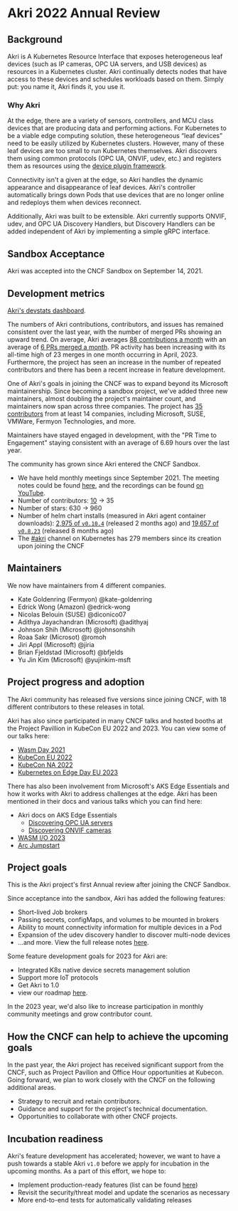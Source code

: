 # Akri 2022 Annual Review

## Background

Akri is A Kubernetes Resource Interface that exposes heterogeneous leaf devices (such as IP cameras, OPC UA servers, and USB devices) as resources in a Kubernetes cluster. Akri continually detects nodes that have access to these devices and schedules workloads based on them. Simply put: you name it, Akri finds it, you use it.

### Why Akri
At the edge, there are a variety of sensors, controllers, and MCU class devices that are producing data and performing actions. For Kubernetes to be a viable edge computing solution, these heterogeneous “leaf devices” need to be easily utilized by Kubernetes clusters. However, many of these leaf devices are too small to run Kubernetes themselves. Akri discovers them using common protocols (OPC UA, ONVIF, udev, etc.) and registers them as resources using the [device plugin framework](https://kubernetes.io/docs/concepts/extend-kubernetes/compute-storage-net/device-plugins/).

Connectivity isn't a given at the edge, so Akri handles the dynamic appearance and disappearance of leaf devices. Akri's controller automatically brings down Pods that use devices that are no longer online and redeploys them when devices reconnect.

Additionally, Akri was built to be extensible. Akri currently supports ONVIF, udev, and OPC UA Discovery Handlers, but Discovery Handlers can be added independent of Akri by implementing a simple gRPC interface.

## Sandbox Acceptance

Akri was accepted into the CNCF Sandbox on September 14, 2021.

## Development metrics

[Akri's devstats dashboard](https://akri.devstats.cncf.io/).

The numbers of Akri contributions, contributors, and issues has remained consistent over the last year, with the number of merged PRs showing an upward trend. On average, Akri averages [88 contributions a month](https://akri.devstats.cncf.io/d/74/contributions-chart?orgId=1&var-period=m&var-metric=contributions&var-repogroup_name=All&var-country_name=All&var-company_name=All&var-company=all&from=now-1y&to=now) with an average of [6 PRs merged a month](https://akri.devstats.cncf.io/d/74/contributions-chart?orgId=1&var-period=m&var-metric=mergedprs&var-repogroup_name=All&var-country_name=All&var-company_name=All&var-company=all&from=now-1y&to=now). PR activity has been increasing with its all-time high of 23 merges in one month occurring in April, 2023. Furthermore, the project has seen an increase in the number of repeated contributors and there has been a recent increase in feature development.

One of Akri's goals in joining the CNCF was to expand beyond its Microsoft maintainership. Since becoming a sandbox project, we've added three new maintainers, almost doubling the project's maintainer count, and maintainers now span across three companies. The project has [35 contributors](https://akri.devstats.cncf.io/d/22/prs-authors-table?orgId=1) from at least 14 companies, including Microsoft, SUSE, VMWare, Fermyon Technologies, and more.

Maintainers have stayed engaged in development, with the "PR Time to Engagement" staying consistent with an average of 6.69 hours over the last year.

The community has grown since Akri entered the CNCF Sandbox.

* We have held monthly meetings since September 2021. The meeting notes could be found [here](https://hackmd.io/UUqW3_GgQDimQ5b23rS9rg), and the recordings can be found [on YouTube](https://www.youtube.com/channel/UC90VZDjT8C7ca7zcuFi6oEQ).
* Number of contributors: [10](https://akri.devstats.cncf.io/d/22/prs-authors-table?orgId=1&var-period_name=Before%20joining%20CNCF&var-repogroup_name=All) -> 35
* Number of stars: 630 -> 960
* Number of helm chart installs (measured in Akri agent container downloads): [2,975 of `v0.10.4`](https://github.com/project-akri/akri/pkgs/container/akri%2Fagent/86463296?tag=v0.10.4) (released 2 months ago) and [19,657 of `v0.8.23`](https://github.com/project-akri/akri/pkgs/container/akri%2Fagent/47340592?tag=v0.8.23) (released 8 months ago)
* The [#akri](https://kubernetes.slack.com/messages/akri) channel on Kubernetes has 279 members since its creation upon joining the CNCF

## Maintainers

We now have maintainers from 4 different companies.

* Kate Goldenring (Fermyon) @kate-goldenring
* Edrick Wong (Amazon) @edrick-wong
* Nicolas Belouin (SUSE) @diconico07
* Adithya Jayachandran (Microsoft) @adithyaj
* Johnson Shih (Microsoft) @johnsonshih
* Roaa Sakr (Microsot) @romoh
* Jiri Appl (Microsoft) @jiria
* Brian Fjeldstad (Microsoft) @bfjelds 
* Yu Jin Kim (Microsoft) @yujinkim-msft

## Project progress and adoption

The Akri community has released five versions since joining CNCF, with 18 different contributors to these releases in total.

Akri has also since participated in many CNCF talks and hosted booths at the Project Pavillion in KubeCon EU 2022 and 2023. You can view some of our talks here:

* [Wasm Day 2021](https://www.youtube.com/watch?v=8hF9hnUJyCY)
* [KubeCon EU 2022](https://www.youtube.com/watch?v=CMthyqMhuq4)
* [KubeCon NA 2022](https://youtu.be/0Gnh86queVQ)
* [Kubernetes on Edge Day EU 2023](https://youtu.be/hT7bGNKEZk4)

There has also been involvement from Microsoft's AKS Edge Essentials and how it works with Akri to address challenges at the edge. Akri has been mentioned in their docs and various talks which you can find here:

* Akri docs on AKS Edge Essentials
    * [Discovering OPC UA servers](https://learn.microsoft.com/en-us/azure/aks/hybrid/aks-edge-how-to-akri-opc-ua)
    * [Discovering ONVIF cameras](https://learn.microsoft.com/en-us/azure/aks/hybrid/aks-edge-how-to-akri-onvif)
* [WASM I/O 2023](https://youtu.be/L6IhonIUOKU)
* [Arc Jumpstart](https://youtu.be/KLA3N8xbYPE)

## Project goals

This is the Akri project's first Annual review after joining the CNCF Sandbox.

Since acceptance into the sandbox, Akri has added the following features:

* Short-lived Job brokers
* Passing secrets, configMaps, and volumes to be mounted in brokers
* Ability to mount connectivity information for multiple devices in a Pod
* Expansion of the udev discovery handler to discover multi-node devices
* ...and more. View the full release notes [here](https://github.com/project-akri/akri/releases).

Some feature development goals for 2023 for Akri are:

* Integrated K8s native device secrets management solution
* Support more IoT protocols
* Get Akri to 1.0
* view our roadmap [here](https://hackmd.io/@akri/HkiDQ7rDh).

In the 2023 year, we'd also like to increase participation in monthly community meetings and grow contributor count.


## How the CNCF can help to achieve the upcoming goals

In the past year, the Akri project has received significant support from the CNCF, such as Project Pavilion and Office Hour opportunities at Kubecon. Going forward, we plan to work closely with the CNCF on the following additional areas.

* Strategy to recruit and retain contributors.
* Guidance and support for the project's technical documentation.
* Opportunities to collaborate with other CNCF projects.

## Incubation readiness

Akri's feature development has accelerated; however, we want to have a push towards a stable Akri `v1.0` before we apply for incubation in the upcoming months. As a part of this effort, we hope to: 

* Implement production-ready features (list can be found [here](https://hackmd.io/@akri/HJqQWiQs9))
* Revisit the security/threat model and update the scenarios as necessary
* More end-to-end tests for automatically validating releases

